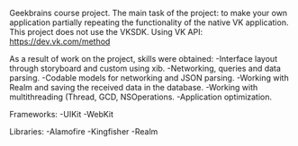Geekbrains course project.
The main task of the project: to make your own application partially repeating the functionality of the native VK application.
This project does not use the VKSDK.
Using VK API: https://dev.vk.com/method

As a result of work on the project, skills were obtained: 
-Interface layout through storyboard and custom using xib.
-Networking, queries and data parsing.
-Codable models for networking and JSON parsing. 
-Working with Realm and saving the received data in the database.
-Working with multithreading (Thread, GCD, NSOperations.
-Application optimization.

Frameworks:
-UIKit
-WebKit

Libraries:
-Alamofire
-Kingfisher
-Realm
